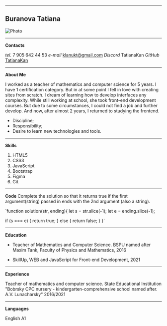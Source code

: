 **********************
## Buranova Tatiana

![Photo](avatar.jpg)

**********************
**Contacts**

*tel.* 7 905 642 44 53
*e-mail* [klanukt@gmail.com](klanukt@gmail.com)
*Discord* TatianaKan
*GitHub* [TatianaKan](https://github.com/TatianaKan)

**********************
**About Me**

I worked as a teacher of mathematics and computer science for 5 years. I have 1 certification category. But in at some point I fell in love with creating sites from scratch. I dream of learning how to develop interfaces any complexity.
While still working at school, she took front-end development courses. But due to some circumstances, I could not find a job and further develop. And now, after almost 2 years, I returned to studying the frontend.

+ Discipline;   
+ Responsibility;   
+ Desire to learn new technologies and tools.   

************************
**Skills**

1. HTML5
2. CSS3
3. JavaScript
4. Bootstrap
5. Figma
6. Git

************************
**Code**
Complete the solution so that it returns true if the first argument(string) passed in ends with the 2nd argument (also a string).

`function solution(str, ending){
  let s = str.slice(-1);
  let e = ending.slice(-1);
  
  if (s === e) {
    return true;
  } else {
    return false;
  }
}`

************************
**Education**

- Teacher of Mathematics and Computer Science. BSPU named after Maxim Tank, Faculty of Physics and Mathematics, 2016

- SkillUp, WEB and JavaScript for Front-end Development, 2021

***********************
**Experience**

Teacher of mathematics and computer science. State Educational Institution "Bobrsky CPC nursery - kindergarten-comprehensive school named after. A.V. Lunacharsky" 2016/2021

***********************
**Languages**

English A1